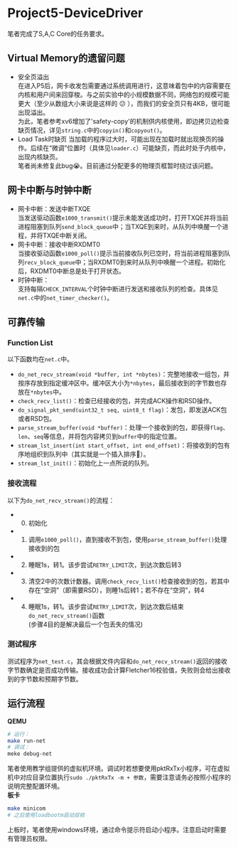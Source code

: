 # Project5-DeviceDriver
笔者完成了S,A,C Core的任务要求。  

## Virtual Memory的遗留问题  
* 安全页溢出  
在进入P5后，网卡收发包需要通过系统调用进行，这意味着包中的内容需要在内核和用户间来回穿梭。与之前实验中的小规模数据不同，网络包的规模可能更大（至少从数组大小来说是这样的 :confused: ），而我们的安全页只有4KB，很可能出现溢出。  
为此，笔者参考xv6增加了'safety-copy'的机制供内核使用，即边拷贝边检查缺页情况，详见`string.c`中的`copyin()`和`copyout()`。  
* Load Task时缺页
当加载的程序过大时，可能出现在加载时就出现换页的操作。后续在“微调”位置时（具体见`loader.c`）可能缺页，而此时处于内核中，出现内核缺页。  
笔者尚未修复此bug:sob:。目前通过分配更多的物理页框暂时绕过该问题。  

## 网卡中断与时钟中断
* 网卡中断：发送中断TXQE  
当发送驱动函数`e1000_transmit()`提示未能发送成功时，打开TXQE并将当前进程阻塞到队列`send_block_queue`中；当TXQE到来时，从队列中唤醒一个进程，并将TXQE中断关闭。  
* 网卡中断：接收中断RXDMT0  
当接收驱动函数`e1000_poll()`提示当前接收队列已空时，将当前进程阻塞到队列`recv_block_queue`中；当RXDMT0到来时从队列中唤醒一个进程。初始化后，RXDMT0中断总是处于打开状态。  
* 时钟中断：  
支持每隔`CHECK_INTERVAL`个时钟中断进行发送和接收队列的检查。具体见`net.c`中的`net_timer_checker()`。  

## 可靠传输
### Function List
以下函数均在`net.c`中。  
* `do_net_recv_stream(void *buffer, int *nbytes)`：完整地接收一组包，并按序存放到指定缓冲区中。缓冲区大小为`*nbytes`，最后接收到的字节数也存放在`*nbytes`中。  
* `check_recv_list()`：检查已经接收的包，并完成ACK操作和RSD操作。  
* `do_signal_pkt_send(uint32_t seq, uint8_t flag)`：发包，即发送ACK包或者RSD包。  
* `parse_stream_buffer(void *buffer)`：处理一个接收到的包，即获得`flag`、`len`、`seq`等信息，并将包内容拷贝到`buffer`中的指定位置。  
* `stream_lst_insert(int start_offset, int end_offset)`：将接收到的包有序地组织到队列中（其实就是一个插入排序:yawning_face:）。  
* `stream_lst_init()`：初始化上一点所说的队列。  
### 接收流程
以下为`do_net_recv_stream()`的流程：  
* 0. 初始化  
* 1. 调用`e1000_poll()`，直到接收不到包，使用`parse_stream_buffer()`处理接收到的包  
* 2. 睡眠1s，转1。该步尝试`RETRY_LIMIT`次，到达次数后转3  
* 3. 清空2中的次数计数器。调用`check_recv_list()`检查接收到的包，若其中存在“空洞”（即需要RSD），则睡1s后转1；若不存在“空洞”，转4  
* 4. 睡眠1s，转1。该步尝试`RETRY_LIMIT`次，到达次数后结束`do_net_recv_stream()`函数  
(步骤4目的是解决最后一个包丢失的情况)  
### 测试程序
测试程序为`net_test.c`，其会根据文件内容和`do_net_recv_stream()`返回的接收字节数确定是否成功传输。接收成功会计算Fletcher16校验值，失败则会给出接收到的字节数和预期字节数。  

## 运行流程
**QEMU**
```bash
# 运行：
make run-net  
# 调试：
meke debug-net
```  
笔者使用教学组提供的虚拟机环境。调试时若想要使用pktRxTx小程序，可在虚拟机中对应目录位置执行`sudo ./pktRxTx -m + 参数`，需要注意请务必按照小程序的说明完整配置环境。  
**板卡**
```bash
make minicom
# 之后使用loadbootm启动双核
```
上板时，笔者使用windows环境，通过命令提示符启动小程序。注意启动时需要有管理员权限。  